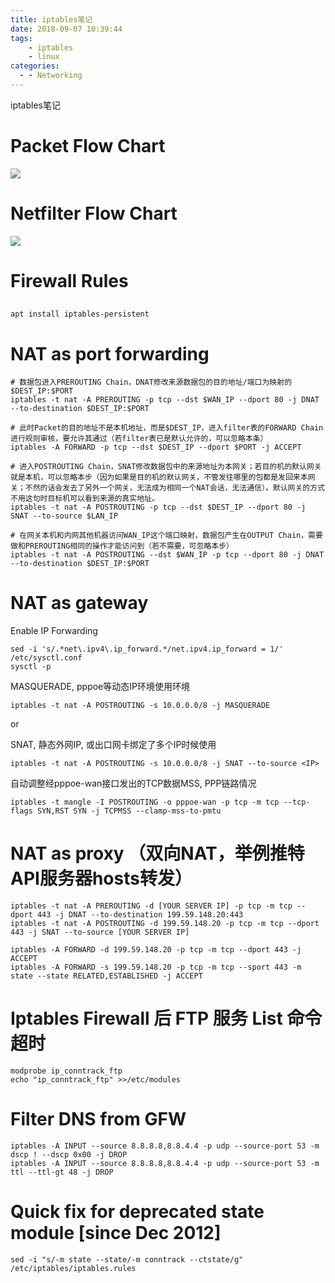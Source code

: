 ```yaml
---
title: iptables笔记
date: 2018-09-07 10:39:44
tags: 
	- iptables
	- linux
categories:
  - - Networking
---
```


iptables笔记
<!-- more -->

# Packet Flow Chart

![](packet_flow10.png)

# Netfilter Flow Chart

![](Netfilter-packet-flow.svg.png)

# Firewall Rules

##
```
apt install iptables-persistent

```

#  NAT as port forwarding 
```
# 数据包进入PREROUTING Chain，DNAT修改来源数据包的目的地址/端口为映射的$DEST_IP:$PORT
iptables -t nat -A PREROUTING -p tcp --dst $WAN_IP --dport 80 -j DNAT --to-destination $DEST_IP:$PORT

# 此时Packet的目的地址不是本机地址，而是$DEST_IP，进入filter表的FORWARD Chain进行规则审核，要允许其通过（若filter表已是默认允许的，可以忽略本条）
iptables -A FORWARD -p tcp --dst $DEST_IP --dport $PORT -j ACCEPT

# 进入POSTROUTING Chain，SNAT修改数据包中的来源地址为本网关；若目的机的默认网关就是本机，可以忽略本步（因为如果是目的机的默认网关，不管发往哪里的包都是发回来本网关；不然的话会发去了另外一个网关，无法成为相同一个NAT会话，无法通信）。默认网关的方式不用这句时目标机可以看到来源的真实地址。
iptables -t nat -A POSTROUTING -p tcp --dst $DEST_IP --dport 80 -j SNAT --to-source $LAN_IP

# 在网关本机和内网其他机器访问WAN_IP这个端口映射，数据包产生在OUTPUT Chain，需要做和PREROUTING相同的操作才能访问到（若不需要，可忽略本步）
iptables -t nat -A POSTROUTING --dst $WAN_IP -p tcp --dport 80 -j DNAT --to-destination $DEST_IP:$PORT
```


# NAT as gateway 

Enable IP Forwarding
```
sed -i 's/.*net\.ipv4\.ip_forward.*/net.ipv4.ip_forward = 1/' /etc/sysctl.conf
sysctl -p
```

MASQUERADE, pppoe等动态IP环境使用环境

```
iptables -t nat -A POSTROUTING -s 10.0.0.0/8 -j MASQUERADE
```

or

SNAT, 静态外网IP, 或出口网卡绑定了多个IP时候使用
```
iptables -t nat -A POSTROUTING -s 10.0.0.0/8 -j SNAT --to-source <IP>
```

自动调整经pppoe-wan接口发出的TCP数据MSS, PPP链路情况
```
iptables -t mangle -I POSTROUTING -o pppoe-wan -p tcp -m tcp --tcp-flags SYN,RST SYN -j TCPMSS --clamp-mss-to-pmtu
```


#  NAT as proxy （双向NAT，举例推特API服务器hosts转发） 
```
iptables -t nat -A PREROUTING -d [YOUR SERVER IP] -p tcp -m tcp --dport 443 -j DNAT --to-destination 199.59.148.20:443 
iptables -t nat -A POSTROUTING -d 199.59.148.20 -p tcp -m tcp --dport 443 -j SNAT --to-source [YOUR SERVER IP]

iptables -A FORWARD -d 199.59.148.20 -p tcp -m tcp --dport 443 -j ACCEPT 
iptables -A FORWARD -s 199.59.148.20 -p tcp -m tcp --sport 443 -m state --state RELATED,ESTABLISHED -j ACCEPT 

```

#  Iptables Firewall 后 FTP 服务 List 命令超时 

```
modprobe ip_conntrack_ftp
echo "ip_conntrack_ftp" >>/etc/modules
```

# Filter DNS from GFW
```
iptables -A INPUT --source 8.8.8.8,8.8.4.4 -p udp --source-port 53 -m dscp ! --dscp 0x00 -j DROP
iptables -A INPUT --source 8.8.8.8,8.8.4.4 -p udp --source-port 53 -m ttl --ttl-gt 48 -j DROP 
```

#  Quick fix for deprecated state module [since Dec 2012]
```
sed -i "s/-m state --state/-m conntrack --ctstate/g" /etc/iptables/iptables.rules
```
